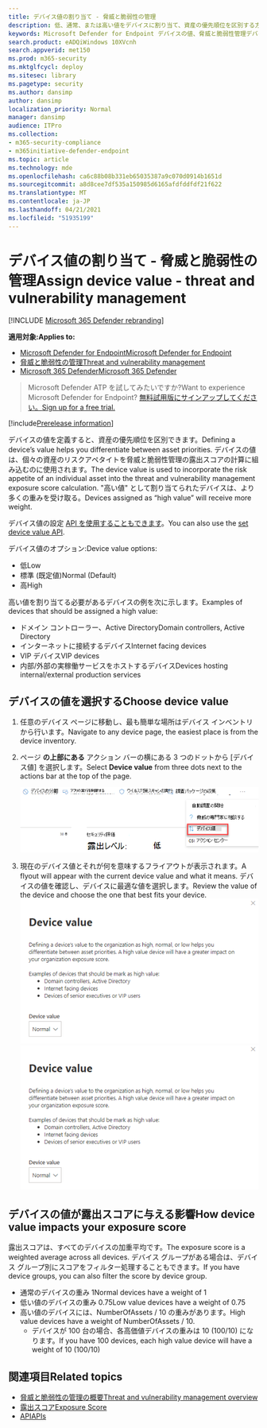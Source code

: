 ```yaml
---
title: デバイス値の割り当て - 脅威と脆弱性の管理
description: 低、通常、または高い値をデバイスに割り当て、資産の優先順位を区別する方法について学習します。
keywords: Microsoft Defender for Endpoint デバイスの値、脅威と脆弱性管理デバイスの値、価値の高いデバイス、デバイス値の露出スコア
search.product: eADQiWindows 10XVcnh
search.appverid: met150
ms.prod: m365-security
ms.mktglfcycl: deploy
ms.sitesec: library
ms.pagetype: security
ms.author: dansimp
author: dansimp
localization_priority: Normal
manager: dansimp
audience: ITPro
ms.collection:
- m365-security-compliance
- m365initiative-defender-endpoint
ms.topic: article
ms.technology: mde
ms.openlocfilehash: ca6c88b08b331eb65035387a9c070d0914b1651d
ms.sourcegitcommit: a8d8cee7df535a150985d6165afdfddfdf21f622
ms.translationtype: MT
ms.contentlocale: ja-JP
ms.lasthandoff: 04/21/2021
ms.locfileid: "51935199"
---
```

# <a name="assign-device-value---threat-and-vulnerability-management"></a><span data-ttu-id="81dbd-104">デバイス値の割り当て - 脅威と脆弱性の管理</span><span class="sxs-lookup"><span data-stu-id="81dbd-104">Assign device value - threat and vulnerability management</span></span>

[!INCLUDE [Microsoft 365 Defender rebranding](../../includes/microsoft-defender.md)]

<span data-ttu-id="81dbd-105">**適用対象:**</span><span class="sxs-lookup"><span data-stu-id="81dbd-105">**Applies to:**</span></span>

- [<span data-ttu-id="81dbd-106">Microsoft Defender for Endpoint</span><span class="sxs-lookup"><span data-stu-id="81dbd-106">Microsoft Defender for Endpoint</span></span>](https://go.microsoft.com/fwlink/?linkid=2154037)
- [<span data-ttu-id="81dbd-107">脅威と脆弱性の管理</span><span class="sxs-lookup"><span data-stu-id="81dbd-107">Threat and vulnerability management</span></span>](next-gen-threat-and-vuln-mgt.md)
- [<span data-ttu-id="81dbd-108">Microsoft 365 Defender</span><span class="sxs-lookup"><span data-stu-id="81dbd-108">Microsoft 365 Defender</span></span>](https://go.microsoft.com/fwlink/?linkid=2118804)

> <span data-ttu-id="81dbd-109">Microsoft Defender ATP を試してみたいですか?</span><span class="sxs-lookup"><span data-stu-id="81dbd-109">Want to experience Microsoft Defender for Endpoint?</span></span> [<span data-ttu-id="81dbd-110">無料試用版にサインアップしてください。</span><span class="sxs-lookup"><span data-stu-id="81dbd-110">Sign up for a free trial.</span></span>](https://www.microsoft.com/microsoft-365/windows/microsoft-defender-atp?ocid=docs-wdatp-portaloverview-abovefoldlink)

[!include[Prerelease information](../../includes/prerelease.md)]

<span data-ttu-id="81dbd-111">デバイスの値を定義すると、資産の優先順位を区別できます。</span><span class="sxs-lookup"><span data-stu-id="81dbd-111">Defining a device’s value helps you differentiate between asset priorities.</span></span> <span data-ttu-id="81dbd-112">デバイスの値は、個々の資産のリスクアペタイトを脅威と脆弱性管理の露出スコアの計算に組み込むのに使用されます。</span><span class="sxs-lookup"><span data-stu-id="81dbd-112">The device value is used to incorporate the risk appetite of an individual asset into the threat and vulnerability management exposure score calculation.</span></span> <span data-ttu-id="81dbd-113">"高い値" として割り当てられたデバイスは、より多くの重みを受け取る。</span><span class="sxs-lookup"><span data-stu-id="81dbd-113">Devices assigned as “high value” will receive more weight.</span></span>

<span data-ttu-id="81dbd-114">デバイス値の設定 [API を使用することもできます](set-device-value.md)。</span><span class="sxs-lookup"><span data-stu-id="81dbd-114">You can also use the [set device value API](set-device-value.md).</span></span>

<span data-ttu-id="81dbd-115">デバイス値のオプション:</span><span class="sxs-lookup"><span data-stu-id="81dbd-115">Device value options:</span></span>

- <span data-ttu-id="81dbd-116">低</span><span class="sxs-lookup"><span data-stu-id="81dbd-116">Low</span></span>
- <span data-ttu-id="81dbd-117">標準 (既定値)</span><span class="sxs-lookup"><span data-stu-id="81dbd-117">Normal (Default)</span></span>
- <span data-ttu-id="81dbd-118">高</span><span class="sxs-lookup"><span data-stu-id="81dbd-118">High</span></span>

<span data-ttu-id="81dbd-119">高い値を割り当てる必要があるデバイスの例を次に示します。</span><span class="sxs-lookup"><span data-stu-id="81dbd-119">Examples of devices that should be assigned a high value:</span></span>

- <span data-ttu-id="81dbd-120">ドメイン コントローラー、Active Directory</span><span class="sxs-lookup"><span data-stu-id="81dbd-120">Domain controllers, Active Directory</span></span>
- <span data-ttu-id="81dbd-121">インターネットに接続するデバイス</span><span class="sxs-lookup"><span data-stu-id="81dbd-121">Internet facing devices</span></span>
- <span data-ttu-id="81dbd-122">VIP デバイス</span><span class="sxs-lookup"><span data-stu-id="81dbd-122">VIP devices</span></span>
- <span data-ttu-id="81dbd-123">内部/外部の実稼働サービスをホストするデバイス</span><span class="sxs-lookup"><span data-stu-id="81dbd-123">Devices hosting internal/external production services</span></span>

## <a name="choose-device-value"></a><span data-ttu-id="81dbd-124">デバイスの値を選択する</span><span class="sxs-lookup"><span data-stu-id="81dbd-124">Choose device value</span></span>

1. <span data-ttu-id="81dbd-125">任意のデバイス ページに移動し、最も簡単な場所はデバイス インベントリから行います。</span><span class="sxs-lookup"><span data-stu-id="81dbd-125">Navigate to any device page, the easiest place is from the device inventory.</span></span>

2. <span data-ttu-id="81dbd-126">ページ **の上部にある** アクション バーの横にある 3 つのドットから [デバイス値] を選択します。</span><span class="sxs-lookup"><span data-stu-id="81dbd-126">Select **Device value** from three dots next to the actions bar at the top of the page.</span></span>

    ![デバイス値ドロップダウンの例。](images/tvm-device-value-dropdown.png)

3. <span data-ttu-id="81dbd-128">現在のデバイス値とそれが何を意味するフライアウトが表示されます。</span><span class="sxs-lookup"><span data-stu-id="81dbd-128">A flyout will appear with the current device value and what it means.</span></span> <span data-ttu-id="81dbd-129">デバイスの値を確認し、デバイスに最適な値を選択します。</span><span class="sxs-lookup"><span data-stu-id="81dbd-129">Review the value of the device and choose the one that best fits your device.</span></span>
<span data-ttu-id="81dbd-130">![デバイス値のフライアウトの例。](images/tvm-device-value-flyout.png)</span><span class="sxs-lookup"><span data-stu-id="81dbd-130">![Example of the device value flyout.](images/tvm-device-value-flyout.png)</span></span>

## <a name="how-device-value-impacts-your-exposure-score"></a><span data-ttu-id="81dbd-131">デバイスの値が露出スコアに与える影響</span><span class="sxs-lookup"><span data-stu-id="81dbd-131">How device value impacts your exposure score</span></span>

<span data-ttu-id="81dbd-132">露出スコアは、すべてのデバイスの加重平均です。</span><span class="sxs-lookup"><span data-stu-id="81dbd-132">The exposure score is a weighted average across all devices.</span></span> <span data-ttu-id="81dbd-133">デバイス グループがある場合は、デバイス グループ別にスコアをフィルター処理することもできます。</span><span class="sxs-lookup"><span data-stu-id="81dbd-133">If you have device groups, you can also filter the score by device group.</span></span>

- <span data-ttu-id="81dbd-134">通常のデバイスの重み 1</span><span class="sxs-lookup"><span data-stu-id="81dbd-134">Normal devices have a weight of 1</span></span>
- <span data-ttu-id="81dbd-135">低い値のデバイスの重み 0.75</span><span class="sxs-lookup"><span data-stu-id="81dbd-135">Low value devices have a weight of 0.75</span></span>
- <span data-ttu-id="81dbd-136">高い値のデバイスには、NumberOfAssets / 10 の重みがあります。</span><span class="sxs-lookup"><span data-stu-id="81dbd-136">High value devices have a weight of NumberOfAssets / 10.</span></span>
    - <span data-ttu-id="81dbd-137">デバイスが 100 台の場合、各高価値デバイスの重みは 10 (100/10) になります。</span><span class="sxs-lookup"><span data-stu-id="81dbd-137">If you have 100 devices, each high value device will have a weight of 10 (100/10)</span></span>

## <a name="related-topics"></a><span data-ttu-id="81dbd-138">関連項目</span><span class="sxs-lookup"><span data-stu-id="81dbd-138">Related topics</span></span>

- [<span data-ttu-id="81dbd-139">脅威と脆弱性の管理の概要</span><span class="sxs-lookup"><span data-stu-id="81dbd-139">Threat and vulnerability management overview</span></span>](next-gen-threat-and-vuln-mgt.md)
- [<span data-ttu-id="81dbd-140">露出スコア</span><span class="sxs-lookup"><span data-stu-id="81dbd-140">Exposure Score</span></span>](tvm-exposure-score.md)
- [<span data-ttu-id="81dbd-141">API</span><span class="sxs-lookup"><span data-stu-id="81dbd-141">APIs</span></span>](next-gen-threat-and-vuln-mgt.md#apis)